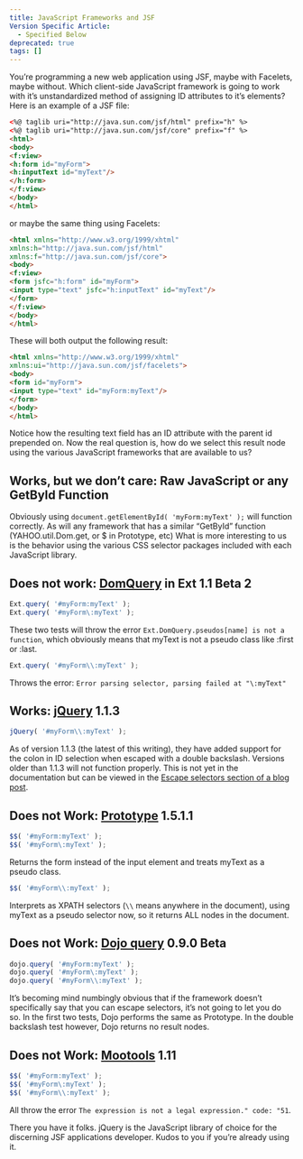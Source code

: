```yaml
---
title: JavaScript Frameworks and JSF
Version Specific Article:
  - Specified Below
deprecated: true
tags: []
---
```


You’re programming a new web application using JSF, maybe with Facelets, maybe without. Which client-side JavaScript framework is going to work with it’s unstandardized method of assigning ID attributes to it’s elements? Here is an example of a JSF file:

```html
<%@ taglib uri="http://java.sun.com/jsf/html" prefix="h" %>
<%@ taglib uri="http://java.sun.com/jsf/core" prefix="f" %>
<html>
<body>
<f:view>
<h:form id="myForm">
<h:inputText id="myText"/>
</h:form>
</f:view>
</body>
</html>
```

or maybe the same thing using Facelets:

```html
<html xmlns="http://www.w3.org/1999/xhtml"
xmlns:h="http://java.sun.com/jsf/html"
xmlns:f="http://java.sun.com/jsf/core">
<body>
<f:view>
<form jsfc="h:form" id="myForm">
<input type="text" jsfc="h:inputText" id="myText"/>
</form>
</f:view>
</body>
</html>
```

These will both output the following result:

```html
<html xmlns="http://www.w3.org/1999/xhtml"
xmlns:ui="http://java.sun.com/jsf/facelets">
<body>
<form id="myForm">
<input type="text" id="myForm:myText"/>
</form>
</body>
</html>
```

Notice how the resulting text field has an ID attribute with the parent id prepended on. Now the real question is, how do we select this result node using the various JavaScript frameworks that are available to us?

## Works, but we don’t care: Raw JavaScript or any GetById Function

Obviously using `document.getElementById( 'myForm:myText' );` will function correctly. As will any framework that has a similar “GetById” function (YAHOO.util.Dom.get, or $ in Prototype, etc) What is more interesting to us is the behavior using the various CSS selector packages included with each JavaScript library.

## Does not work: [DomQuery][1] in Ext 1.1 Beta 2

 [1]: http://extjs.com/deploy/ext/docs/output/Ext.DomQuery.html

```js
Ext.query( '#myForm:myText' );
Ext.query( '#myForm\:myText' );
```

These two tests will throw the error `Ext.DomQuery.pseudos[name] is not a function`, which obviously means that myText is not a pseudo class like :first or :last.

```js
Ext.query( '#myForm\\:myText' );
```

Throws the error: `Error parsing selector, parsing failed at "\:myText"`

## Works: [jQuery][2] 1.1.3

 [2]: http://docs.jquery.com/DOM/Traversing/Selectors

```js
jQuery( '#myForm\\:myText' );
```

As of version 1.1.3 (the latest of this writing), they have added support for the colon in ID selection when escaped with a double backslash. Versions older than 1.1.3 will not function properly. This is not yet in the documentation but can be viewed in the [Escape selectors section of a blog post][3].

 [3]: http://jquery.com/blog/2007/07/01/jquery-113-800-faster-still-20kb/

## Does not Work: [Prototype][4] 1.5.1.1

 [4]: http://www.prototypejs.org/api/utility/dollar-dollar

```js
$$( '#myForm:myText' );
$$( '#myForm\:myText' );
```

Returns the form instead of the input element and treats myText as a pseudo class.

```js
$$( '#myForm\\:myText' );
```

Interprets as XPATH selectors (`\\` means anywhere in the document), using myText as a pseudo selector now, so it returns ALL nodes in the document.

## Does not Work: [Dojo query][5] 0.9.0 Beta

 [5]: http://dojotoolkit.org/node/336

```js
dojo.query( '#myForm:myText' );
dojo.query( '#myForm\:myText' );
dojo.query( '#myForm\\:myText' );
```

It’s becoming mind numbingly obvious that if the framework doesn’t specifically say that you can escape selectors, it’s not going to let you do so. In the first two tests, Dojo performs the same as Prototype. In the double backslash test however, Dojo returns no result nodes.

## Does not Work: [Mootools][6] 1.11

 [6]: http://docs.mootools.net/Element/Element-Selectors.js

```js
$$( '#myForm:myText' );
$$( '#myForm\:myText' );
$$( '#myForm\\:myText' );
```

All throw the error `The expression is not a legal expression." code: "51`.

There you have it folks. jQuery is the JavaScript library of choice for the discerning JSF applications developer. Kudos to you if you’re already using it.

